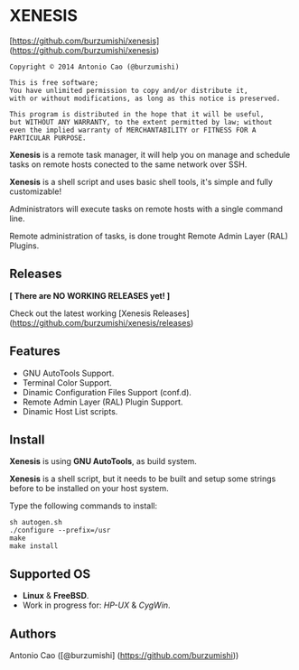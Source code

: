 # XENESIS

[https://github.com/burzumishi/xenesis] (https://github.com/burzumishi/xenesis)

```
Copyright © 2014 Antonio Cao (@burzumishi)

This is free software;
You have unlimited permission to copy and/or distribute it,
with or without modifications, as long as this notice is preserved.

This program is distributed in the hope that it will be useful,
but WITHOUT ANY WARRANTY, to the extent permitted by law; without
even the implied warranty of MERCHANTABILITY or FITNESS FOR A
PARTICULAR PURPOSE.
```

**Xenesis** is a remote task manager, it will help you on manage and
schedule tasks on remote hosts conected to the same network over SSH.

**Xenesis** is a shell script and uses basic shell tools, it's simple and fully customizable!

Administrators will execute tasks on remote hosts with a single command line.

Remote administration of tasks, is done trought Remote Admin Layer (RAL) Plugins.


Releases
--------

**[ There are NO WORKING RELEASES yet! ]**

Check out the latest working [Xenesis Releases] (https://github.com/burzumishi/xenesis/releases)


Features
--------

 - GNU AutoTools Support.
 - Terminal Color Support.
 - Dinamic Configuration Files Support (conf.d).
 - Remote Admin Layer (RAL) Plugin Support.
 - Dinamic Host List scripts.


Install
-------

**Xenesis** is using **GNU AutoTools**, as build system.

**Xenesis** is a shell script, but it needs to be built and setup some strings before to be installed on your host system.

Type the following commands to install:

```
sh autogen.sh
./configure --prefix=/usr
make
make install
```


Supported OS
------------

 * **Linux** & **FreeBSD**.
 * Work in progress for: _HP-UX_ & _CygWin_.


Authors
-------

Antonio Cao ([@burzumishi] (https://github.com/burzumishi))


